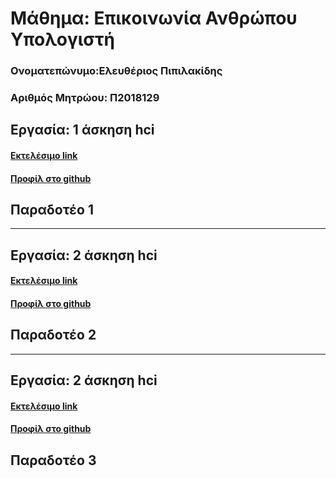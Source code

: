 # Μάθημα: Επικοινωνία Ανθρώπου Υπολογιστή

### Ονοματεπώνυμο:Ελευθέριος Πιπιλακίδης
### Αριθμός Μητρώου: Π2018129

## Εργασία: 1 άσκηση hci

#### [Εκτελέσιμο link](https://asciinema.org/a/275356)
#### [Προφίλ στο github](https://github.com/comanter)

## Παραδοτέο 1
-------------------------------------------------------
## Εργασία: 2 άσκηση hci

#### [Εκτελέσιμο link](https://asciinema.org/a/278904)
#### [Προφίλ στο github](https://github.com/comanter)

## Παραδοτέο 2
-------------------------------------------------------
## Εργασία: 2 άσκηση hci

#### [Εκτελέσιμο link](https://asciinema.org/a/281954)
#### [Προφίλ στο github](https://github.com/comanter)

## Παραδοτέο 3

